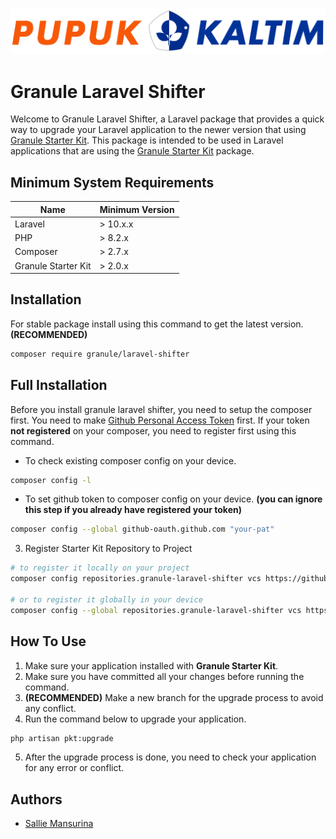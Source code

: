 <p align="center"><img src="/art/logo-long.png" alt="Logo Pupuk Kaltim"></p>

# Granule Laravel Shifter

Welcome to Granule Laravel Shifter, a Laravel package that provides a quick way to upgrade your Laravel application to the newer version that using [Granule Starter Kit](https://github.com/pupukkaltim/granule-starter-kit). This package is intended to be used in Laravel applications that are using the [Granule Starter Kit](https://github.com/pupukkaltim/granule-starter-kit) package.

## Minimum System Requirements

| Name     	| Minimum Version 	|
|----------	|-----------------	|
| Laravel  	| > 10.x.x        	|
| PHP      	| > 8.2.x         	|
| Composer 	| > 2.7.x         	|
| Granule Starter Kit 	| > 2.0.x         	|

## Installation

For stable package install using this command to get the latest version. **(RECOMMENDED)**
```bash
composer require granule/laravel-shifter
```

## Full Installation

Before you install granule laravel shifter, you need to setup the composer first. You need to make [Github Personal Access Token](https://github.com/settings/tokens/new?scopes=repo&description=granule-starter-kit) first. If your token **not registered** on your composer, you need to register first using this command.
- To check existing composer config on your device.
```bash
composer config -l
```
- To set github token to composer config on your device. **(you can ignore this step if you already have registered your token)**
```bash
composer config --global github-oauth.github.com "your-pat"
```

3. Register Starter Kit Repository to Project
```bash
# to register it locally on your project
composer config repositories.granule-laravel-shifter vcs https://github.com/sallieeky/granule-laravel-shifter.git

# or to register it globally in your device 
composer config --global repositories.granule-laravel-shifter vcs https://github.com/sallieeky/granule-laravel-shifter.git
```

## How To Use

1. Make sure your application installed with **Granule Starter Kit**.
2. Make sure you have committed all your changes before running the command.
3. **(RECOMMENDED)** Make a new branch for the upgrade process to avoid any conflict.
4. Run the command below to upgrade your application.
```bash
php artisan pkt:upgrade
```
5. After the upgrade process is done, you need to check your application for any error or conflict.

## Authors

- [Sallie Mansurina](https://github.com/sallieeky)
